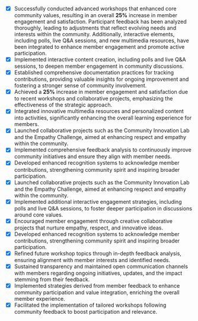 - [x] Successfully conducted advanced workshops that enhanced core community values, resulting in an overall **25%** increase in member engagement and satisfaction. Participant feedback has been analyzed thoroughly, leading to adjustments that reflect evolving needs and interests within the community. Additionally, interactive elements, including polls, live Q&A sessions, and new multimedia resources, have been integrated to enhance member engagement and promote active participation.
- [x] Implemented interactive content creation, including polls and live Q&A sessions, to deepen member engagement in community discussions.
- [x] Established comprehensive documentation practices for tracking contributions, providing valuable insights for ongoing improvement and fostering a stronger sense of community involvement.
- [x] Achieved a **25%** increase in member engagement and satisfaction due to recent workshops and collaborative projects, emphasizing the effectiveness of the strategic approach.
- [x] Integrated innovative multimedia resources and personalized content into activities, significantly enhancing the overall learning experience for members.
- [x] Launched collaborative projects such as the Community Innovation Lab and the Empathy Challenge, aimed at enhancing respect and empathy within the community.
- [x] Implemented comprehensive feedback analysis to continuously improve community initiatives and ensure they align with member needs.
- [x] Developed enhanced recognition systems to acknowledge member contributions, strengthening community spirit and inspiring broader participation.
- [x] Launched collaborative projects such as the Community Innovation Lab and the Empathy Challenge, aimed at enhancing respect and empathy within the community.
- [x] Implemented additional interactive engagement strategies, including polls and live Q&A sessions, to foster deeper participation in discussions around core values.
- [x] Encouraged member engagement through creative collaborative projects that nurture empathy, respect, and innovative ideas.
- [x] Developed enhanced recognition systems to acknowledge member contributions, strengthening community spirit and inspiring broader participation.
- [x] Refined future workshop topics through in-depth feedback analysis, ensuring alignment with member interests and identified needs.
- [x] Sustained transparency and maintained open communication channels with members regarding ongoing initiatives, updates, and the impact stemming from their feedback.
- [x] Implemented strategies derived from member feedback to enhance community participation and value integration, enriching the overall member experience. 
- [x] Facilitated the implementation of tailored workshops following community feedback to boost participation and relevance.